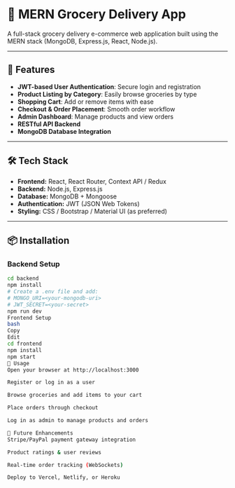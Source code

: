 # 🛒 MERN Grocery Delivery App

A full-stack grocery delivery e-commerce web application built using the MERN stack (MongoDB, Express.js, React, Node.js).

---

## 🚀 Features

- **JWT-based User Authentication**: Secure login and registration
- **Product Listing by Category**: Easily browse groceries by type
- **Shopping Cart**: Add or remove items with ease
- **Checkout & Order Placement**: Smooth order workflow
- **Admin Dashboard**: Manage products and view orders
- **RESTful API Backend**
- **MongoDB Database Integration**

---

## 🛠️ Tech Stack

- **Frontend:** React, React Router, Context API / Redux
- **Backend:** Node.js, Express.js
- **Database:** MongoDB + Mongoose
- **Authentication:** JWT (JSON Web Tokens)
- **Styling:** CSS / Bootstrap / Material UI (as preferred)

---

## 📦 Installation

### Backend Setup

```bash
cd backend
npm install
# Create a .env file and add:
# MONGO_URI=<your-mongodb-uri>
# JWT_SECRET=<your-secret>
npm run dev
Frontend Setup
bash
Copy
Edit
cd frontend
npm install
npm start
📌 Usage
Open your browser at http://localhost:3000

Register or log in as a user

Browse groceries and add items to your cart

Place orders through checkout

Log in as admin to manage products and orders

🧪 Future Enhancements
Stripe/PayPal payment gateway integration

Product ratings & user reviews

Real-time order tracking (WebSockets)

Deploy to Vercel, Netlify, or Heroku

